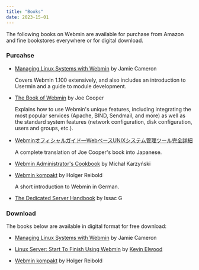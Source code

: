 ```yaml
---
title: "Books"
date: 2023-15-01
---
```


The following books on Webmin are available for purchase from Amazon and fine bookstores everywhere or for digital download.

### Purcahse
* [Managing Linux Systems with Webmin][1] by Jamie Cameron
   
   Covers Webmin 1.100 extensively, and also includes an introduction to Usermin and a guide to module development.
* [The Book of Webmin][2] by Joe Cooper
   
   Explains how to use Webmin's unique features, including integrating the most popular services (Apache, BIND, Sendmail, and more) as well as the standard system features (network configuration, disk configuration, users and groups, etc.).
* [Webminオフィシャルガイド―WebベースUNIXシステム管理ツール完全詳細][3]
   
   A complete translation of Joe Cooper's book into Japanese.

* [Webmin Administrator's Cookbook](https://www.packtpub.com/product/webmin-administrators-cookbook/9781849515849) by Michał Karzyński
   
* [Webmin kompakt][4] by Holger Reibold
   
   A short introduction to Webmin in German.
* [The Dedicated Server Handbook](https://www.amazon.com/Dedicated-Server-Handbook-Linux/dp/B005D2R2WY) by Issac G

  [1]: http://www.amazon.com/exec/obidos/tg/detail/-/0131408828/ref=ase_webmin-20/102-6661454-6213756?v=glance&s=books
  [2]: http://www.amazon.com/exec/obidos/tg/detail/-/1886411921/ref=ase_webmin-20/102-6661454-6213756?v=glance&s=books
  [3]: https://www.amazon.com/Webmin%E3%82%AA%E3%83%95%E3%82%A3%E3%82%B7%E3%83%A3%E3%83%AB%E3%82%AC%E3%82%A4%E3%83%89_Web%E3%83%99%E3%83%BC%E3%82%B9UNIX%E3%82%B7%E3%82%B9%E3%83%86%E3%83%A0%E7%AE%A1%E7%90%86%E3%83%84%E3%83%BC%E3%83%AB%E5%AE%8C%E5%85%A8%E8%A9%B3%E7%B4%B0-MYCOM-UNIX-Books/dp/4839909539
  [4]: https://www.amazon.de/-/en/Holger-Reibold/dp/3939316105


### Download

The books below are available in digital format for free download:

* [Managing Linux Systems with Webmin](http://www.informit.com/content/downloads/Perens%20Downloads/0131408828_pdf.zip) by Jamie Cameron
   
* [Linux Server: Start To Finish Using Webmin](https://www.scribd.com/document/58027578/Linux-Server-Start-to-Finish-Using-Webmin) by [Kevin Elwood](http://woodel.com/)

* [Webmin kompakt](https://www.edv-buchversand.de/?cnt=getchapter&id=bo-107.pdf) by Holger Reibold

